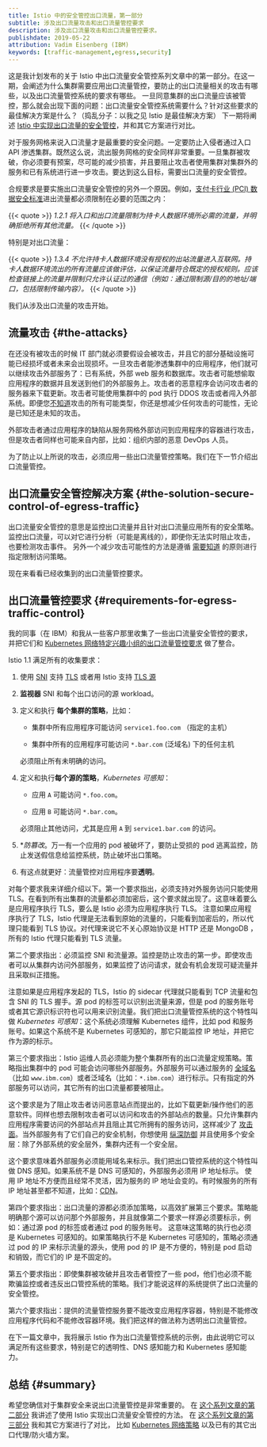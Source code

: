 ```yaml
---
title: Istio 中的安全管控出口流量，第一部分
subtitle: 涉及出口流量攻击和出口流量管控要求
description: 涉及出口流量攻击和出口流量管控要求。
publishdate: 2019-05-22
attribution: Vadim Eisenberg (IBM)
keywords: [traffic-management,egress,security]
---
```


这是我计划发布的关于 Istio 中出口流量安全管控系列文章中的第一部分。在这一期，会阐述为什么集群需要应用出口流量管控，要防止的出口流量相关的攻击有哪些，以及出口流量管控系统的要求有哪些。
一旦同意集群的出口流量应该被管控，那么就会出现下面的问题：出口流量安全管控系统需要什么？针对这些要求的最佳解决方案是什么？（捣乱分子：以我之见 Istio 是最佳解决方案）
下一期将阐述 [Istio 中实现出口流量的安全管控](/zh/blog/2019/egress-traffic-control-in-istio-part-2/)，并和其它方案进行对比。

对于服务网格来说入口流量才是最重要的安全问题。一定要防止入侵者通过入口 API 渗透集群。既然这么说，流出服务网格的安全同样非常重要。一旦集群被攻破，你必须要有预案，尽可能的减少损害，并且要阻止攻击者使用集群对集群外的服务和已有系统进行进一步攻击。要达到这么目标，需要出口流量的安全管控。

合规要求是要实施出口流量安全管控的另外一个原因。例如，[支付卡行业 (PCI) 数据安全标准](https://www.pcisecuritystandards.org/pci_security/)进出流量都必须限制在必要的范围之内：

{{< quote >}}
_1.2.1 将入口和出口流量限制为持卡人数据环境所必需的流量，并明确拒绝所有其他流量。_
{{< /quote >}}

特别是对出口流量：

{{< quote >}}
_1.3.4 不允许持卡人数据环境没有授权的出站流量进入互联网。持卡人数据环境流出的所有流量应该做评估，以保证流量符合既定的授权规则。应该检查链接上的流量并限制只允许认证过的通信（例如：通过限制源/目的的地址/端口，包括限制传输内容）。_
{{< /quote >}}

我们从涉及出口流量的攻击开始。

## 流量攻击 {#the-attacks}

在还没有被攻击的时候 IT 部门就必须要假设会被攻击，并且它的部分基础设施可能已经损坏或者未来会出现损坏。一旦攻击者能渗透集群中的应用程序，他们就可以继续攻击外部服务了：已有系统，外部 web 服务和数据库。攻击者可能想偷取应用程序的数据并且发送到他们的外部服务上。攻击者的恶意程序会访问攻击者的服务器来下载更新。攻击者可能使用集群中的 pod 执行 DDOS 攻击或者闯入外部系统。即便您[不知道](https://en.wikipedia.org/wiki/There_are_known_knowns)攻击的所有可能类型，你还是想减少任何攻击的可能性，无论是已知还是未知的攻击。

外部攻击者通过应用程序的缺陷从服务网格外部访问到应用程序的容器进行攻击，但是攻击者同样也可能来自内部，比如：组织内部的恶意 DevOps 人员。

为了防止以上所说的攻击，必须应用一些出口流量管控策略。我们在下一节介绍出口流量管控。

## 出口流量安全管控解决方案 {#the-solution-secure-control-of-egress-traffic}

出口流量安全管控的意思是监控出口流量并且针对出口流量应用所有的安全策略。
监控出口流量，可以对它进行分析（可能是离线的），即便你无法实时阻止攻击，也要检测攻击事件。
另外一个减少攻击可能性的方法是遵循 [需要知道](https://en.wikipedia.org/wiki/Need_to_know#In_computer_technology]) 的原则进行指定限制访问策略。

现在来看看已经收集到的出口流量管控要求。

## 出口流量管控要求 {#requirements-for-egress-traffic-control}

我的同事（在 IBM）和我从一些客户那里收集了一些出口流量安全管控的要求，并把它们和 [Kubernetes 网络特定兴趣小组的出口流量管控要求](https://docs.google.com/document/d/1-Cq_Y-yuyNklvdnaZF9Qngl3xe0NnArT7Xt_Wno9beg) 做了整合。

Istio 1.1 满足所有的收集要求：

1. 使用 [SNI](https://en.wikipedia.org/wiki/Server_Name_Indication) 支持 [TLS](https://en.wikipedia.org/wiki/Transport_Layer_Security) 或者用 Istio 支持 [TLS 源](/zh/docs/reference/glossary/#tls-origination)

1. **监视器** SNI 和每个出口访问的源 workload。

1. 定义和执行 **每个集群的策略**，比如：

    * 集群中所有应用程序可能访问 `service1.foo.com` （指定的主机）

    * 集群中所有的应用程序可能访问 `*.bar.com` (泛域名) 下的任何主机

     必须阻止所有未明确的访问。

1. 定义和执行**每个源的策略**，_Kubernetes 可感知_：

    * 应用 `A` 可能访问 `*.foo.com`。

    * 应用 `B` 可能访问 `*.bar.com`。

    必须阻止其他访问，尤其是应用 `A` 到 `service1.bar.com` 的访问。

1. **防篡改*。万一有一个应用的 pod 被破坏了，要防止受损的 pod 逃离监控，防止发送假信息给监控系统，防止破坏出口策略。

1. 有这点就更好：流量管控对应用程序要**透明**。

对每个要求我来详细介绍以下。第一个要求指出，必须支持对外服务访问只能使用 TLS。在看到所有出集群的流量都必须加密后，这个要求就出现了。这意味着要么是应用程序执行 TLS，要么是 Istio 必须为应用程序执行 TLS。
注意如果应用程序执行了 TLS，Istio 代理是无法看到原始的流量的，只能看到加密后的，所以代理只能看到 TLS 协议。对代理来说它不关心原始协议是 HTTP 还是 MongoDB ，所有的 Istio 代理只能看到 TLS 流量。

第二个要求指出：必须监控 SNI 和流量源。监控是防止攻击的第一步。即使攻击者可以从集群内访问外部服务，如果监控了访问请求，就会有机会发现可疑流量并且采取纠正措施。

注意如果是应用程序发起的 TLS，Istio 的 sidecar 代理就只能看到 TCP 流量和包含 SNI 的 TLS 握手。源 pod 的标签可以识别出流量来源，但是 pod 的服务账号或者其它源识标识符也可以用来识别流量。我们把出口流量管控系统的这个特性叫做 _Kubernetes 可感知_：这个系统必须理解 Kubernetes 组件，比如 pod 和服务账号。如果这个系统不是 Kubernetes 可感知的，那它只能监控 IP 地址，并把它作为源的标示。

第三个要求指出：Istio 运维人员必须能为整个集群所有的出口流量定规策略。策略指出集群中的 pod 可能会访问哪些外部服务。外部服务可以通过服务的 [全域名](https://en.wikipedia.org/wiki/Fully_qualified_domain_name)（比如 `www.ibm.com`）或者泛域名（比如：`*.ibm.com`）进行标示。只有指定的外部服务可以访问，其它所有的出口流量都要被阻止。

这个要求是为了阻止攻击者访问恶意站点而提出的，比如下载更新/操作他们的恶意软件。同样也想去限制攻击者可以访问和攻击的外部站点的数量。只允许集群内应用程序需要访问的外部站点并且阻止其它所拥有的服务访问，这样减少了 [攻击面](https://en.wikipedia.org/wiki/Attack_surface)。当外部服务有了它们自己的安全机制，你想使用 [纵深防御](https://en.wikipedia.org/wiki/Defense_in_depth_(computing)) 并且使用多个安全层：除了外部系统的安全层外，集群内还有一个安全层。

这个要求意味着外部服务必须能用域名来标示。我们把出口管控系统的这个特性叫做 DNS 感知。如果系统不是 DNS 可感知的，外部服务必须用 IP 地址标示。
使用 IP 地址不方便而且经常不灵活，因为服务的 IP 地址会变的。有时候服务的所有 IP 地址甚至都不知道，比如：[CDN](https://en.wikipedia.org/wiki/Content_delivery_network)。

第四个要求指出：出口流量的源都必须添加策略，以高效扩展第三个要求。策略能明确那个源可以访问那个外部服务，并且就像第二个要求一样源必须要标示，例如：通过源 pod 的标签或者通过 pod 的服务账号。
这意味这策略的执行也必须是 Kubernetes 可感知的。如果策略执行不是 Kubernetes 可感知的，策略必须通过 pod 的 IP 来标示流量的源头，使用 pod 的 IP 是不方便的，特别是 pod 启动和销毁，而它们的 IP 是不固定的。

第五个要求指出：即使集群被攻破并且攻击者管控了一些 pod，他们也必须不能欺骗监控或者违反出口管控系统的策略。我们才能说这样的系统提供了出口流量的安全管控。

第六个要求指出：提供的流量管控服务要不能改变应用程序容器，特别是不能修改应用程序代码和不能修改容器环境。我们把这样的做法称为透明出口流量管控。

在下一篇文章中，我将展示 Istio 作为出口流量管控系统的示例，由此说明它可以满足所有这些要求，特别是它的透明性、DNS 感知能力和 Kubernetes 感知能力。

## 总结 {#summary}

希望您确信对于集群安全来说出口流量管控是非常重要的。
在 [这个系列文章的第二部分](/zh/blog/2019/egress-traffic-control-in-istio-part-2/) 我讲述了使用 Istio 实现出口流量安全管控的方法。
在 [这个系列文章的第三部分](/zh/blog/2019/egress-traffic-control-in-istio-part-3/) 我和其它方案进行了对比，
比如 [Kubernetes 网络策略](https://kubernetes.io/zh-cn/docs/concepts/services-networking/network-policies/) 以及已有的其它出口代理/防火墙方案。
